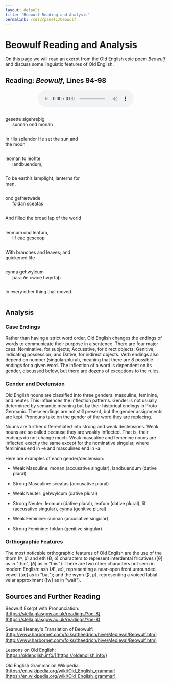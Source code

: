 ```yaml
---
layout: default
title: "Beowulf Reading and Analysis"
permalink: /cel3/panel1/beowulf
---
```


# Beowulf Reading and Analysis
On this page we will read an exerpt from the Old English epic poem *Beowulf* and discuss some linguistic features of Old English.

## Reading: *Beowulf*, Lines 94-98

<audio style="margin: 0 auto; display: table;" id="audio" controls="" src="/cel3/beowulf.m4a"></audio>

<div style="-webkit-column-count: 2; -moz-column-count: 2; column-count: 2; -webkit-column-rule: 1px dotted #e0e0e0; -moz-column-rule: 1px dotted #e0e0e0; column-rule: 1px dotted #e0e0e0;">
    <div style="display: inline-block;">
        <p style="padding-left: 22px; text-indent: -22px">
		gesette sigehreþig<br>sunnan ond monan
		</p>
    </div>
    <div style="display: inline-block;">
        <p>
		In His splendor He set the sun and the moon
		</p>
    </div>
</div>

<div style="-webkit-column-count: 2; -moz-column-count: 2; column-count: 2; -webkit-column-rule: 1px dotted #e0e0e0; -moz-column-rule: 1px dotted #e0e0e0; column-rule: 1px dotted #e0e0e0;">
    <div style="display: inline-block;">
        <p style="padding-left: 22px; text-indent: -22px">
		leoman to leohte<br>landbuendum,
		</p>
    </div>
    <div style="display: inline-block;">
        <p>
		To be earth’s lamplight, lanterns for men,
		</p>
    </div>
</div>

<div style="-webkit-column-count: 2; -moz-column-count: 2; column-count: 2; -webkit-column-rule: 1px dotted #e0e0e0; -moz-column-rule: 1px dotted #e0e0e0; column-rule: 1px dotted #e0e0e0;">
    <div style="display: inline-block;">
        <p style="padding-left: 22px; text-indent: -22px">
		ond gefrætwade<br>foldan sceatas
		</p>
    </div>
    <div style="display: inline-block;">
        <p>
		And filled the broad lap of the world
		</p>
    </div>
</div>

<div style="-webkit-column-count: 2; -moz-column-count: 2; column-count: 2; -webkit-column-rule: 1px dotted #e0e0e0; -moz-column-rule: 1px dotted #e0e0e0; column-rule: 1px dotted #e0e0e0;">
    <div style="display: inline-block;">
        <p style="padding-left: 22px; text-indent: -22px">
		leomum ond leafum,<br>lif eac gesceop 
		</p>
    </div>
    <div style="display: inline-block;">
        <p>
		With branches and leaves;  and quickened life
		</p>
    </div>
</div>

<div style="-webkit-column-count: 2; -moz-column-count: 2; column-count: 2; -webkit-column-rule: 1px dotted #e0e0e0; -moz-column-rule: 1px dotted #e0e0e0; column-rule: 1px dotted #e0e0e0;">
    <div style="display: inline-block;">
        <p style="padding-left: 22px; text-indent: -22px">
		cynna gehwylcum<br>þara ðe cwice hwyrfaþ.
		</p>
    </div>
    <div style="display: inline-block;">
        <p>
		In every other thing that moved.
		</p>
    </div>
</div>


## Analysis

### Case Endings

Rather than having a strict word order, Old English changes the endings of words to communicate their purpose in a sentence. There are four major caes: Nominative, for subjects; Accusative, for direct objects; Genitive, indicating possession; and Dative, for indirect objects. Verb endings also depend on number (singular/plural), meaning that there are 8 possible endings for a given word. The inflection of a word is dependent on its gender, discussed below, but there are dozens of exceptions to the rules.

### Gender and Declension

Old English nouns are classified into three genders: masculine, feminine, and neuter. This influences the inflection patterns. Gender is not usually determined by semantic meaning but by their historical endings in Proto-Germanic. These endings are not still present, but the gender assignments are kept. Pronouns take on the gender of the word they are replacing.

Nouns are further differentiated into strong and weak declensions. Weak nouns are so called because they are weakly inflected. That is, their endings do not change much. Weak masculine and femenine nouns are inflected exactly the same except for the nominative singular, where feminines end in -e and masculines end in -a.

Here are examples of each gender/declension:

- Weak Masculine: monan (accusative singular), landbuendum (dative plural)
- Strong Masculine: sceatas (accusative plural)

- Weak Neuter: gehwylcum (dative plural)
- Strong Neuter: leomum (dative plural), leafum (dative plural), lif (accusative singular), cynna (genitive plural)

- Weak Feminine: sunnan (accusative singular)
- Strong Feminine: foldan (genitive singular)


### Orthographic Features
The most noticable orthographic features of Old English are the use of the thorn (Þ, þ) and eth (Ð, ð) characters to represent interdental fricatives ([θ] as in "thin", [ð] as in "this"). There are two other characters not seen in modern English: ash (Æ, æ), representing a near-open front unrounded vowel ([æ] as in "bat"); and the wynn (Ƿ, ƿ), representing a voiced labial–velar approximant ([w] as in "wait").

## Sources and Further Reading

Beowulf Exerpt with Pronunciation:<br>[https://stella.glasgow.ac.uk/readings/?oe-8](https://stella.glasgow.ac.uk/readings/?oe-8)

Seamus Heaney's Translation of Beowulf:<br>[http://www.harbornet.com/folks/theedrich/hive/Medieval/Beowulf.htm](http://www.harbornet.com/folks/theedrich/hive/Medieval/Beowulf.htm)

Lessons on Old English:<br>
[https://oldenglish.info/](https://oldenglish.info/)

Old English Grammar on Wikipedia:
[https://en.wikipedia.org/wiki/Old_English_grammar](https://en.wikipedia.org/wiki/Old_English_grammar)
